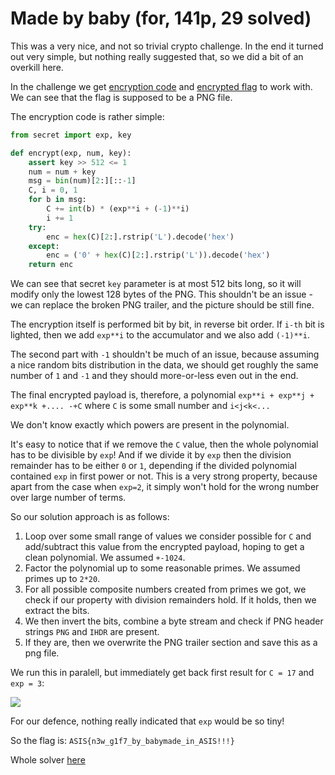 # Made by baby (for, 141p, 29 solved)

This was a very nice, and not so trivial crypto challenge.
In the end it turned out very simple, but nothing really suggested that, so we did a bit of an overkill here.

In the challenge we get [encryption code](babymade.py) and [encrypted flag](flag.enc) to work with.
We can see that the flag is supposed to be a PNG file.

The encryption code is rather simple:

```python
from secret import exp, key

def encrypt(exp, num, key):
    assert key >> 512 <= 1
    num = num + key
    msg = bin(num)[2:][::-1]
    C, i = 0, 1
    for b in msg:
        C += int(b) * (exp**i + (-1)**i)
        i += 1
    try:
        enc = hex(C)[2:].rstrip('L').decode('hex')
    except:
        enc = ('0' + hex(C)[2:].rstrip('L')).decode('hex')
    return enc
```

We can see that secret `key` parameter is at most 512 bits long, so it will modify only the lowest 128 bytes of the PNG.
This shouldn't be an issue - we can replace the broken PNG trailer, and the picture should be still fine.

The encryption itself is performed bit by bit, in reverse bit order.
If `i-th` bit is lighted, then we add `exp**i` to the accumulator and we also add `(-1)**i`.

The second part with `-1` shouldn't be much of an issue, because assuming a nice random bits distribution in the data, we should get roughly the same number of `1` and `-1` and they should more-or-less even out in the end.

The final encrypted payload is, therefore, a polynomial `exp**i + exp**j + exp**k +.... -+C` where `C` is some small number and `i<j<k<...`

We don't know exactly which powers are present in the polynomial.

It's easy to notice that if we remove the `C` value, then the whole polynomial has to be divisible by `exp`!
And if we divide it by `exp` then the division remainder has to be either `0` or `1`, depending if the divided polynomial contained `exp` in first power or not.
This is a very strong property, because apart from the case when `exp=2`, it simply won't hold for the wrong number over large number of terms.

So our solution approach is as follows:

1. Loop over some small range of values we consider possible for `C` and add/subtract this value from the encrypted payload, hoping to get a clean polynomial. We assumed `+-1024`.
2. Factor the polynomial up to some reasonable primes. We assumed primes up to `2*20`.
3. For all possible composite numbers created from primes we got, we check if our property with division remainders hold. If it holds, then we extract the bits.
4. We then invert the bits, combine a byte stream and check if PNG header strings `PNG` and `IHDR` are present.
5. If they are, then we overwrite the PNG trailer section and save this as a png file.

We run this in paralell, but immediately get back first result for `C = 17` and `exp = 3`:

![](out17_3.png)

For our defence, nothing really indicated that `exp` would be so tiny!

So the flag is: `ASIS{n3w_g1f7_by_babymade_in_ASIS!!!}`

Whole solver [here](solver.py)
